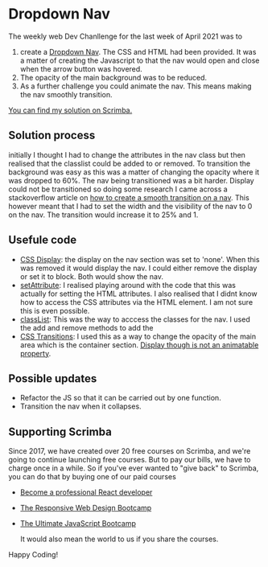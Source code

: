 # Dropdown Nav

The weekly web Dev Chanllenge for the last week of April 2021 was to 

1. create a [Dropdown Nav](https://scrimba.com/learn/weeklychallenge/the-weekly-web-dev-challenge-drop-down-nav--coe5040abacae5cad6e1e68fc). The CSS and HTML had been provided. It was a matter of creating the Javascript to that the nav would open and close when the arrow button was hovered. 
2. The opacity of the main background was to be reduced. 
3. As a further challenge you could animate the nav. This means making the nav smoothly transition.

[You can find my solution on Scrimba.](https://scrimba.com/scrim/cqWPvVT4)

## Solution process

initially I thought I had to change the attributes in the nav class but then realised that the classlist could be added to or removed. To transition the background was easy as this was a matter of changing the opacity where it was dropped to 60%. The nav being transitioned was a bit harder. Display could not be transitioned so doing some research I came across a stackoverflow article on [how to create a smooth transition on a nav](https://stackoverflow.com/questions/53559828/how-to-create-smooth-transition-on-nav). This however meant that I had to set the width and the visibility of the nav to 0 on the nav. The transition would increase it to 25% and 1. 

## Usefule code

- [CSS Display](https://developer.mozilla.org/en-US/docs/Web/CSS/display): the display on the nav section was set to 'none'. When this was removed it would display the nav. I could either remove the display or set it to block. Both would show the nav.
- [setAttribute](https://developer.mozilla.org/en-US/docs/Web/API/Element/setAttribute): I realised playing around with the code that this was actually for setting the HTML attributes. I also realised that I didnt know how to access the CSS attributes via the HTML element. I am not sure this is even possible.
- [classList](https://developer.mozilla.org/en-US/docs/Web/API/Element/classList): This was the way to acccess the classes for the nav. I used the add and remove methods to add the 
- [CSS Transitions](https://developer.mozilla.org/en-US/docs/Web/CSS/CSS_Transitions/Using_CSS_transitions): I used this as a way to change the opacity of the main area which is the container section. [Display though is not an animatable property](https://developer.mozilla.org/en-US/docs/Web/CSS/CSS_animated_properties).

## Possible updates

- Refactor the JS so that it can be carried out by one function.
- Transition the nav when it collapses.

## Supporting Scrimba

Since 2017, we have created over 20 free courses on Scrimba, and we're going to
continue launching free courses. But to pay our bills, we have to charge once
in a while. So if you've ever wanted to "give back" to Scrimba, you can do that by buying
	one of our paid courses

- [Become a professional React developer](https://scrimba.com/course/greact)
- [The Responsive Web Design Bootcamp](https://scrimba.com/course/gresponsive)
- [The Ultimate JavaScript Bootcamp](https://scrimba.com/course/gjavascript)

	It would also mean the world to us if you share the courses.  

Happy Coding!

